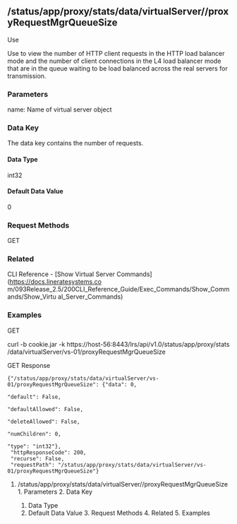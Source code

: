 ## /status/app/proxy/stats/data/virtualServer/<name>/proxyRequestMgrQueueSize

Use

Use to view the number of HTTP client requests in the HTTP load balancer mode
and the number of client connections in the L4 load balancer mode that are in
the queue waiting to be load balanced across the real servers for
transmission.

### Parameters

name: Name of virtual server object

### Data Key

The data key contains the number of requests.

#### Data Type

int32

#### Default Data Value

0

### Request Methods

GET

### Related

CLI Reference - [Show Virtual Server Commands](https://docs.lineratesystems.co
m/093Release_2.5/200CLI_Reference_Guide/Exec_Commands/Show_Commands/Show_Virtu
al_Server_Commands)

### Examples

GET

curl -b cookie.jar -k https://host-56:8443/lrs/api/v1.0/status/app/proxy/stats
/data/virtualServer/vs-01/proxyRequestMgrQueueSize

GET Response

    
    {"/status/app/proxy/stats/data/virtualServer/vs-01/proxyRequestMgrQueueSize": {"data": 0,
                                                                                    "default": False,
                                                                                    "defaultAllowed": False,
                                                                                    "deleteAllowed": False,
                                                                                    "numChildren": 0,
                                                                                    "type": "int32"},
     "httpResponseCode": 200,
     "recurse": False,
     "requestPath": "/status/app/proxy/stats/data/virtualServer/vs-01/proxyRequestMgrQueueSize"}
    

  1. /status/app/proxy/stats/data/virtualServer/<name>/proxyRequestMgrQueueSize
    1. Parameters
    2. Data Key
      1. Data Type
      2. Default Data Value
    3. Request Methods
    4. Related
    5. Examples

